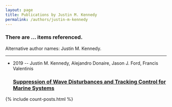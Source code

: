 ```yaml
---
layout: page
title: Publications by Justin M. Kennedy
permalink: /authors/justin-m-kennedy
---
```


<h3 id="number-posts">There are ... items referenced.</h3>
<p id='info-authors'>Alternative author names: Justin M. Kennedy.</p>
<hr />
<ul class="post-list">
<li><span class='post-meta'>2019 -- Justin M. Kennedy, Alejandro Donaire, Jason J. Ford, Francis Valentinis</span><h3><a class='post-link' href="{{ site.baseurl }}/suppression-of-wave-disturbances-and-tracking-control-for-marine-systems">Suppression of Wave Disturbances and Tracking Control for Marine Systems</a></h3></li>

</ul>
{% include count-posts.html %}
